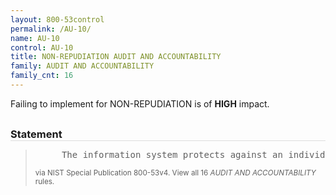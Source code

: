 ```yaml
---
layout: 800-53control
permalink: /AU-10/
name: AU-10
control: AU-10
title: NON-REPUDIATION AUDIT AND ACCOUNTABILITY
family: AUDIT AND ACCOUNTABILITY
family_cnt: 16
---
```

<p class="text-danger">Failing to implement for NON-REPUDIATION is of <b>HIGH</b> impact.</p>

<h3 style="border-bottom:1px solid #ddd;margin:30px 0 8px 0;">Statement</h3>
<blockquote>
<pre>     The information system protects against an individual (or process acting on behalf of an individual) falsely denying having performed [Assignment: organization-defined actions to be covered by non-repudiation]. 
</pre>
<p><small>via NIST Special Publication 800-53v4. View all 16 <i>AUDIT AND ACCOUNTABILITY</i> rules. <a href="/cce/ssg/group/$Group_id"><span class="glyphicon glyphicon-link"></span></a> </small></p>
</blockquote>

